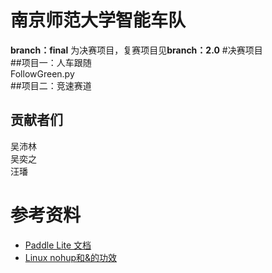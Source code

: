 # 南京师范大学智能车队  
**branch：final** 为决赛项目，复赛项目见**branch：2.0**
#决赛项目  
##项目一：人车跟随  
FollowGreen.py  
##项目二：竞速赛道  

## 贡献者们  
吴沛林  
吴奕之  
汪璠

# 参考资料
- [Paddle Lite 文档](https://paddle-lite.readthedocs.io/zh/latest/introduction/tech_highlights.html)
- [Linux nohup和&的功效](https://www.cnblogs.com/laoyeye/p/9346330.html)  
